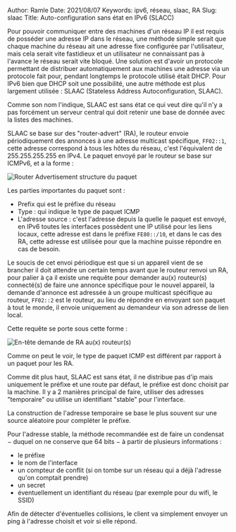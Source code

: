 Author: Ramle 
Date: 2021/08/07
Keywords: ipv6, réseau, slaac, RA
Slug: slaac
Title: Auto-configuration sans état en IPv6 (SLACC)

Pour pouvoir communiquer entre des machines d'un réseau IP il est requis de posséder une adresse IP dans le réseau, une méthode simple serait que chaque machine du réseau ait une adresse fixe configurée par l'utilisateur, mais cela serait vite fastidieux et un utilisateur ne connaissant pas à l'avance le réseau serait vite bloqué. Une solution est d'avoir un protocole permettant de distribuer automatiquement aux machines une adresse via un protocole fait pour, pendant longtemps le protocole utilisé était DHCP. Pour IPv6 bien que DHCP soit une possibilité, une autre méthode est plus largement utilisée : SLAAC (Stateless Address Autoconfiguration, SLAAC).

Comme son nom l'indique, SLAAC est sans état ce qui veut dire qu'il n'y a pas forcément un serveur central qui doit retenir une base de donnée avec la listes des machines.

SLAAC se base sur des "router-advert" (RA), le routeur envoie périodiquement des annonces à une adresse multicast spécifique, `FF02::1`, cette adresse correspond à tous les hôtes du réseau, c'est l'équivalent de 255.255.255.255 en IPv4. Le paquet envoyé par le routeur se base sur ICMPv6, et a la forme : 

![Router Advertisement structure du paquet](/static/img/slaac/ra.png)

Les parties importantes du paquet sont :

- Prefix qui est le préfixe du réseau
- Type : qui indique le type de paquet ICMP
- L'adresse source : c'est l'adresse depuis la quelle le paquet est envoyé, en IPv6 toutes les interfaces possèdent une IP utilisé pour les liens locaux, cette adresse est dans le préfixe `FE80::/10`, et dans le cas des RA, cette adresse est utilisée pour que la machine puisse répondre en cas de besoin.

Le soucis de cet envoi périodique est que si un appareil vient de se brancher il doit attendre un certain temps avant que le routeur renvoi un RA, pour palier à ça il existe une requête pour demander au(x) routeur(s) connecté(s) de faire une annonce spécifique pour le nouvel appareil, la demande d'annonce est adressée à un groupe multicast spécifique au routeur, `FF02::2` est le routeur, au lieu de répondre en envoyant son paquet à tout le monde, il envoie uniquement au demandeur via son adresse de lien local.

Cette requête se porte sous cette forme :

![En-tête demande de RA au(x) routeur(s)](/static/img/slaac/134.png)

Comme on peut le voir, le type de paquet ICMP est différent par rapport à un paquet pour les RA.

Comme dit plus haut, SLAAC est sans état, il ne distribue pas d'ip mais uniquement le préfixe et une route par défaut, le préfixe est donc choisit par la machine. Il y a 2 manières principal de faire, utiliser des adresses "temporaire" ou utilise un identifiant "stable" pour l'interface.

La construction de l'adresse temporaire se base le plus souvent sur une source aléatoire pour compléter le préfixe.

Pour l'adresse stable, la méthode recommandée est de faire un condensat − duquel on ne conserve que 64 bits − à partir de plusieurs informations :

- le préfixe
- le nom de l'interface
- un compteur de conflit (si on tombe sur un réseau qui a déjà l'adresse qu'on comptait prendre)
- un secret
- éventuellement un identifiant du réseau (par exemple pour du wifi, le SSID)

Afin de détecter d'éventuelles collisions, le client va simplement envoyer un ping à l'adresse choisit et voir si elle répond.
